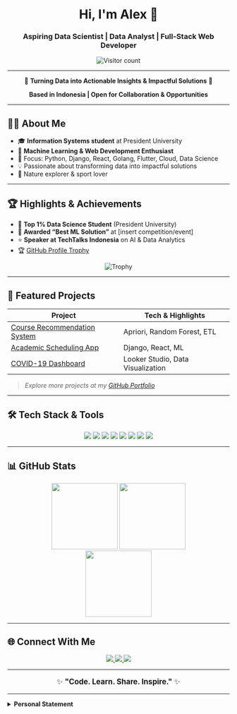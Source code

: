 <!-- Banner Section (Uncomment if you have a custom banner image) -->
<!-- ![Header](https://raw.githubusercontent.com/4l3xxx/4l3xxx/main/assets/header.png) -->

<h1 align="center">Hi, I'm Alex 👋</h1>
<h3 align="center">Aspiring Data Scientist | Data Analyst | Full-Stack Web Developer</h3>
<p align="center">
  <img src="https://komarev.com/ghpvc/?username=4l3xxx&color=blue&style=flat-square" alt="Visitor count" />
</p>

---

<p align="center">
  🚀 <b>Turning Data into Actionable Insights & Impactful Solutions</b> 🚀
</p>
<p align="center">
  <b>Based in Indonesia | Open for Collaboration & Opportunities</b>
</p>

---

## 👨‍💻 About Me

- 🎓 **Information Systems student** at President University
- 🔬 **Machine Learning & Web Development Enthusiast**
- 🌱 Focus: Python, Django, React, Golang, Flutter, Cloud, Data Science
- 💡 Passionate about transforming data into impactful solutions
- 🌿 Nature explorer & sport lover

---

## 🏆 Highlights & Achievements

- 🥇 **Top 1% Data Science Student** (President University)
- 🏅 **Awarded “Best ML Solution”** at [insert competition/event]
- ⭐ **Speaker at TechTalks Indonesia** on AI & Data Analytics
- 🏆 [GitHub Profile Trophy](https://github-profile-trophy.vercel.app/?username=4l3xxx&theme=radical&row=1&column=6)

<p align="center">
  <img src="https://github-profile-trophy.vercel.app/?username=4l3xxx&theme=radical&row=1&column=6" alt="Trophy" />
</p>

---

## 🚀 Featured Projects

| Project | Tech & Highlights |
|---------|------------------|
| [Course Recommendation System](https://github.com/4l3xxx/course-recommendation) | Apriori, Random Forest, ETL |
| [Academic Scheduling App](https://github.com/4l3xxx/schedule-optimization) | Django, React, ML |
| [COVID-19 Dashboard](https://github.com/4l3xxx/covid-dashboard) | Looker Studio, Data Visualization |

> _Explore more projects at my [GitHub Portfolio](https://github.com/4l3xxx?tab=repositories)_

---

## 🛠️ Tech Stack & Tools

<p align="center">
  <img src="https://img.shields.io/badge/Python-3776AB?style=for-the-badge&logo=python&logoColor=white" />
  <img src="https://img.shields.io/badge/Django-092E20?style=for-the-badge&logo=django&logoColor=white" />
  <img src="https://img.shields.io/badge/JavaScript-323330?style=for-the-badge&logo=javascript&logoColor=F7DF1E" />
  <img src="https://img.shields.io/badge/TypeScript-007ACC?style=for-the-badge&logo=typescript&logoColor=white" />
  <img src="https://img.shields.io/badge/React-20232A?style=for-the-badge&logo=react&logoColor=61DAFB" />
  <img src="https://img.shields.io/badge/Go-00ADD8?style=for-the-badge&logo=go&logoColor=white" />
  <img src="https://img.shields.io/badge/Flutter-02569B?style=for-the-badge&logo=flutter&logoColor=white" />
  <img src="https://img.shields.io/badge/PostgreSQL-316192?style=for-the-badge&logo=postgresql&logoColor=white" />
</p>

---

## 📊 GitHub Stats

<p align="center">
  <img src="https://github-readme-stats.vercel.app/api?username=4l3xxx&show_icons=true&theme=radical" height="150" />
  <img src="https://github-readme-stats.vercel.app/api/top-langs/?username=4l3xxx&layout=compact&theme=radical" height="150" />
  <br>
  <img src="https://streak-stats.demolab.com?user=4l3xxx&theme=radical" height="150" />
</p>

---

## 🌐 Connect With Me

<p align="center">
  <a href="https://www.linkedin.com/in/alexander-m-sinurat">
    <img src="https://img.shields.io/badge/LinkedIn-blue?style=for-the-badge&logo=linkedin" />
  </a>
  <a href="https://www.instagram.com/alexander.12.27?igsh=MTA3bGxsejcxeGxmcw==">
    <img src="https://img.shields.io/badge/Instagram-E4405F?style=for-the-badge&logo=instagram&logoColor=white" />
  </a>
  <a href="mailto:alexanderboymarisi@gmail.com">
    <img src="https://img.shields.io/badge/Gmail-D14836?style=for-the-badge&logo=gmail&logoColor=white" />
  </a>
</p>

---

<p align="center" style="font-size: 1.2em;">
✨ <b>"Code. Learn. Share. Inspire."</b> ✨
</p>

---

<details>
  <summary><b>Personal Statement</b></summary>
  <p>
    Driven by curiosity and a passion for learning, I'm always seeking innovative solutions to real-world challenges. Let's connect and build something impactful together!
  </p>
</details>
